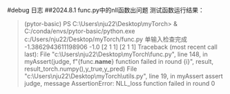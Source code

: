 #debug 日志
##2024.8.1
func.py中的nll函数出问题
测试函数运行结果：
>(pytor-basic) PS C:\Users\nju22\Desktop\myTorch> & C:/conda/envs/pytor-basic/python.exe c:/Users/nju22/Desktop/myTorch/func.py
单输入检查完成
-1.3862943611198906
-1.0
[2 1 1]
[2 1 1]
Traceback (most recent call last):
  File "c:\Users\nju22\Desktop\myTorch\func.py", line 148, in <module>
    myAssert(judge, f"{func.__name__} function failed in round {i}", result, result_torch.numpy(),y_true,y_pred)
  File "c:\Users\nju22\Desktop\myTorch\utils.py", line 19, in myAssert
    assert judge, message
AssertionError: NLL_loss function failed in round 0